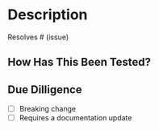 # Description

<!--
Please include:
* summary of the changes and the related issue
* relevant motivation and context
-->

Resolves # (issue)

## How Has This Been Tested?

<!--
Please:
* describe the tests that you ran to verify your changes.
* provide instructions so we can reproduce.
-->

<!-- If valid for smoke test on feature add screenshots -->

## Due Dilligence

* [ ] Breaking change
* [ ] Requires a documentation update
